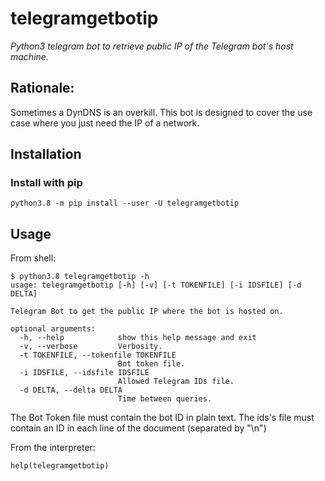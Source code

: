 # telegramgetbotip
*Python3 telegram bot to retrieve public IP of the Telegram bot's host machine.*

## Rationale:
Sometimes a DynDNS is an overkill. This bot is designed to cover the use case where
you just need the IP of a network.

## Installation
### Install with pip
```
python3.8 -m pip install --user -U telegramgetbotip
```

## Usage
From shell:

```
$ python3.8 telegramgetbotip -h
usage: telegramgetbotip [-h] [-v] [-t TOKENFILE] [-i IDSFILE] [-d DELTA]

Telegram Bot to get the public IP where the bot is hosted on.

optional arguments:
  -h, --help            show this help message and exit
  -v, --verbose         Verbosity.
  -t TOKENFILE, --tokenfile TOKENFILE
                        Bot token file.
  -i IDSFILE, --idsfile IDSFILE
                        Allowed Telegram IDs file.
  -d DELTA, --delta DELTA
                        Time between queries.
```
The Bot Token file must contain the bot ID in plain text.
The ids's file must contain an ID in each line of the document (separated by "\n")

From the interpreter:

```
help(telegramgetbotip)
```
